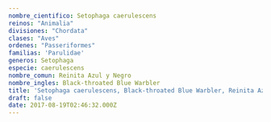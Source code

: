 ```yaml
---
nombre_cientifico: Setophaga caerulescens
reinos: "Animalia"
divisiones: "Chordata"
clases: "Aves"
ordenes: "Passeriformes"
familias: 'Parulidae'
generos: Setophaga
especie: caerulescens
nombre_comun: Reinita Azul y Negro
nombre_ingles: Black-throated Blue Warbler
title: 'Setophaga caerulescens, Black-throated Blue Warbler, Reinita Azul y Negro'
draft: false
date: 2017-08-19T02:46:32.000Z
---
```


